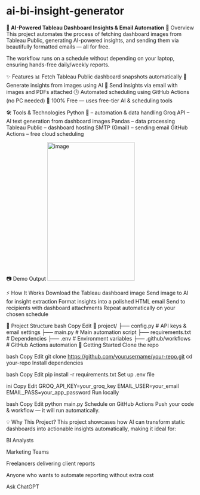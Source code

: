 # ai-bi-insight-generator
**📌 AI-Powered Tableau Dashboard Insights & Email Automation**
🚀 Overview
This project automates the process of fetching dashboard images from Tableau Public, generating AI-powered insights, and sending them via beautifully formatted emails — all for free.

The workflow runs on a schedule without depending on your laptop, ensuring hands-free daily/weekly reports.

✨ Features
📊 Fetch Tableau Public dashboard snapshots automatically
🤖 Generate insights from images using AI
💌 Send insights via email with images and PDFs attached
🕒 Automated scheduling using GitHub Actions (no PC needed)
💸 100% Free — uses free-tier AI & scheduling tools

🛠 Tools & Technologies
Python 🐍 – automation & data handling
Groq API – AI text generation from dashboard images
Pandas – data processing
Tableau Public – dashboard hosting
SMTP (Gmail) – sending email
GitHub Actions – free cloud scheduling

📷 Demo Output
<img width="234" height="370" alt="image" src="https://github.com/user-attachments/assets/d57202a5-39cc-4217-964b-5762f6dfd398" />


⚡ How It Works
Download the Tableau dashboard image
Send image to AI for insight extraction
Format insights into a polished HTML email
Send to recipients with dashboard attachments
Repeat automatically on your chosen schedule

📂 Project Structure
bash
Copy
Edit
📁 project/
 ├── config.py           # API keys & email settings
 ├── main.py             # Main automation script
 ├── requirements.txt    # Dependencies
 ├── .env                # Environment variables
 ├── .github/workflows   # GitHub Actions automation
🚀 Getting Started
Clone the repo

bash
Copy
Edit
git clone https://github.com/yourusername/your-repo.git
cd your-repo
Install dependencies

bash
Copy
Edit
pip install -r requirements.txt
Set up .env file

ini
Copy
Edit
GROQ_API_KEY=your_groq_key
EMAIL_USER=your_email
EMAIL_PASS=your_app_password
Run locally

bash
Copy
Edit
python main.py
Schedule on GitHub Actions
Push your code & workflow — it will run automatically.

💡 Why This Project?
This project showcases how AI can transform static dashboards into actionable insights automatically, making it ideal for:

BI Analysts

Marketing Teams

Freelancers delivering client reports

Anyone who wants to automate reporting without extra cost










Ask ChatGPT
